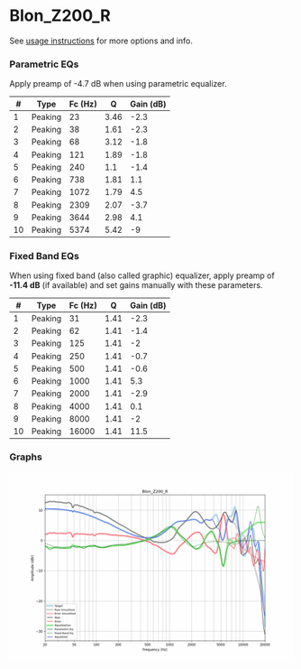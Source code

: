 # Blon_Z200_R
See [usage instructions](https://github.com/jaakkopasanen/AutoEq#usage) for more options and info.

### Parametric EQs
Apply preamp of -4.7 dB when using parametric equalizer.

|   # | Type    |   Fc (Hz) |    Q |   Gain (dB) |
|-----|---------|-----------|------|-------------|
|   1 | Peaking |        23 | 3.46 |        -2.3 |
|   2 | Peaking |        38 | 1.61 |        -2.3 |
|   3 | Peaking |        68 | 3.12 |        -1.8 |
|   4 | Peaking |       121 | 1.89 |        -1.8 |
|   5 | Peaking |       240 | 1.1  |        -1.4 |
|   6 | Peaking |       738 | 1.81 |         1.1 |
|   7 | Peaking |      1072 | 1.79 |         4.5 |
|   8 | Peaking |      2309 | 2.07 |        -3.7 |
|   9 | Peaking |      3644 | 2.98 |         4.1 |
|  10 | Peaking |      5374 | 5.42 |        -9   |

### Fixed Band EQs
When using fixed band (also called graphic) equalizer, apply preamp of **-11.4 dB** (if available) and set gains manually with these parameters.

|   # | Type    |   Fc (Hz) |    Q |   Gain (dB) |
|-----|---------|-----------|------|-------------|
|   1 | Peaking |        31 | 1.41 |        -2.3 |
|   2 | Peaking |        62 | 1.41 |        -1.4 |
|   3 | Peaking |       125 | 1.41 |        -2   |
|   4 | Peaking |       250 | 1.41 |        -0.7 |
|   5 | Peaking |       500 | 1.41 |        -0.6 |
|   6 | Peaking |      1000 | 1.41 |         5.3 |
|   7 | Peaking |      2000 | 1.41 |        -2.9 |
|   8 | Peaking |      4000 | 1.41 |         0.1 |
|   9 | Peaking |      8000 | 1.41 |        -2   |
|  10 | Peaking |     16000 | 1.41 |        11.5 |

### Graphs
![](./Blon_Z200_R.png)
